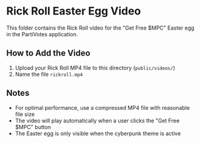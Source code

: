 # Rick Roll Easter Egg Video

This folder contains the Rick Roll video for the "Get Free $MPC" Easter egg in the PartiVotes application.

## How to Add the Video

1. Upload your Rick Roll MP4 file to this directory (`public/videos/`)
2. Name the file `rickroll.mp4`

## Notes

- For optimal performance, use a compressed MP4 file with reasonable file size
- The video will play automatically when a user clicks the "Get Free $MPC" button
- The Easter egg is only visible when the cyberpunk theme is active
